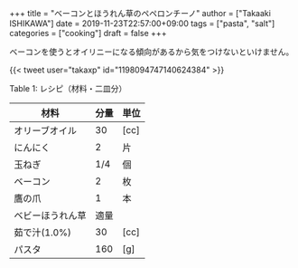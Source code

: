 +++
title = "ベーコンとほうれん草のペペロンチーノ"
author = ["Takaaki ISHIKAWA"]
date = 2019-11-23T22:57:00+09:00
tags = ["pasta", "salt"]
categories = ["cooking"]
draft = false
+++

ベーコンを使うとオイリニーになる傾向があるから気をつけないといけません。  

{{< tweet user="takaxp" id="1198094747140624384" >}}  

<div class="table-caption">
  <span class="table-number">Table 1</span>:
  レシピ（材料・二皿分）
</div>

| 材料      | 分量 | 単位 |
|---------|----|----|
| オリーブオイル | 30  | [cc] |
| にんにく  | 2   | 片   |
| 玉ねぎ    | 1/4 | 個   |
| ベーコン  | 2   | 枚   |
| 鷹の爪    | 1   | 本   |
| ベビーほうれん草 | 適量 |      |
| 茹で汁(1.0%) | 30  | [cc] |
| パスタ    | 160 | [g]  |
